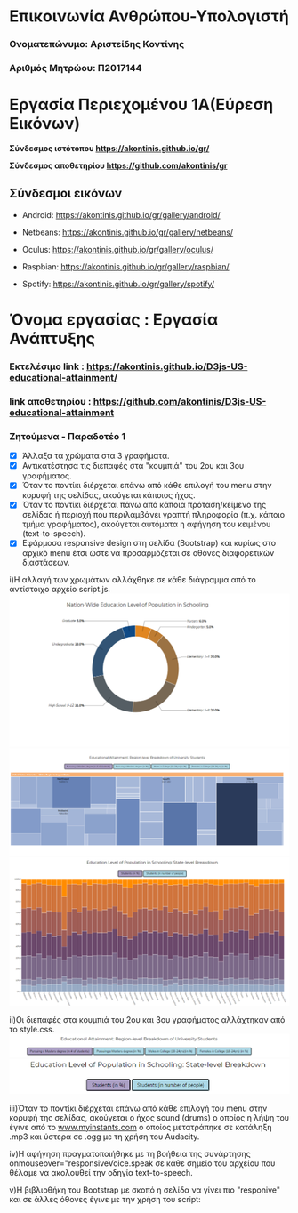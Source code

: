 # Επικοινωνία Ανθρώπου-Υπολογιστή
### Ονοματεπώνυμο: Αριστείδης Κοντίνης
### Αριθμός Μητρώου: Π2017144

# Εργασία Περιεχομένου 1Α(Εύρεση Εικόνων)
 
**Σύνδεσμος ιστότοπου https://akontinis.github.io/gr/**
 
**Σύνδεσμος αποθετηρίου https://github.com/akontinis/gr**
 
 
## Σύνδεσμοι εικόνων
 
* Android: https://akontinis.github.io/gr/gallery/android/
 
* Netbeans: https://akontinis.github.io/gr/gallery/netbeans/
 
* Oculus: https://akontinis.github.io/gr/gallery/oculus/
 
* Raspbian: https://akontinis.github.io/gr/gallery/raspbian/
 
* Spotify: https://akontinis.github.io/gr/gallery/spotify/

# Όνομα εργασίας : Εργασία Ανάπτυξης  
 ### Eκτελέσιμο link : https://akontinis.github.io/D3js-US-educational-attainment/
 ### link αποθετηρίου : https://github.com/akontinis/D3js-US-educational-attainment
 ### Ζητούμενα - Παραδοτέο 1
 - [x] Άλλαξα τα χρώματα στα 3 γραφήματα.
 - [x] Αντικατέστησα τις διεπαφές στα "κουμπιά" του 2ου και 3ου γραφήματος.
 - [x] Όταν το ποντίκι διέρχεται επάνω από κάθε επιλογή του menu στην κορυφή της σελίδας, ακούγεται κάποιος ήχος.
 - [x] Όταν το ποντίκι διέρχεται πάνω από κάποια πρόταση/κείμενο της σελίδας ή περιοχή που περιλαμβάνει γραπτή πληροφορία (π.χ. κάποιο τμήμα γραφήματος), ακούγεται αυτόματα η αφήγηση του κειμένου (text-to-speech).
 - [x] Εφάρμοσα responsive design στη σελίδα (Bootstrap) και κυρίως στο αρχικό menu έτσι ώστε να προσαρμόζεται σε οθόνες διαφορετικών διαστάσεων.

i)Η αλλαγή των χρωμάτων αλλάχθηκε σε κάθε διάγραμμα από το αντίστοιχο αρχείο script.js.
![ScreenShot](1.png)
![ScreenShot](2.png)
![ScreenShot](3.png)

ii)Οι διεπαφές στα κουμπιά του 2ου και 3ου γραφήματος αλλάχτηκαν από το style.css.
![ScreenShot](4.png)
![ScreenShot](5.png)

iii)Όταν το ποντίκι διέρχεται επάνω από κάθε επιλογή του menu στην κορυφή της σελίδας, ακούγεται ο ήχος sound (drums) ο οποίος η λήψη του έγινε από το www.myinstants.com ο οποίος μετατράπηκε σε κατάληξη .mp3 και ύστερα σε .ogg με τη χρήση του Audacity.

iv)Η αφήγηση πραγματοποιήθηκε με τη βοήθεια της συνάρτησης onmouseover="responsiveVoice.speak σε κάθε σημείο του αρχείου που θέλαμε να ακολουθεί την οδηγία text-to-speech.

v)Η βιβλιοθήκη του Bootstrap με σκοπό η σελίδα να γίνει πιο "responive" και σε άλλες όθονες έγινε με την χρήση του script:

